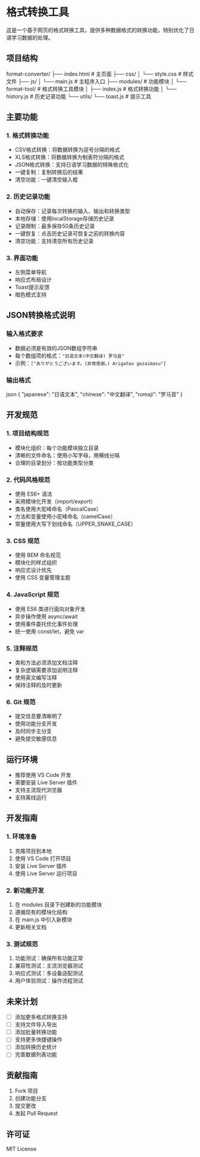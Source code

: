 # 格式转换工具

这是一个基于网页的格式转换工具，提供多种数据格式的转换功能，特别优化了日语学习数据的处理。

## 项目结构
format-converter/
├── index.html # 主页面
├── css/
│ └── style.css # 样式文件
├── js/
│ └── main.js # 主程序入口
├── modules/ # 功能模块
│ └── format-tool/ # 格式转换工具模块
│ ├── index.js # 格式转换功能
│ └── history.js # 历史记录功能
└── utils/
└── toast.js # 提示工具


## 主要功能

### 1. 格式转换功能
- CSV格式转换：将数据转换为逗号分隔的格式
- XLS格式转换：将数据转换为制表符分隔的格式
- JSON格式转换：支持日语学习数据的特殊格式化
- 一键复制：复制转换后的结果
- 清空功能：一键清空输入框

### 2. 历史记录功能
- 自动保存：记录每次转换的输入、输出和转换类型
- 本地存储：使用localStorage存储历史记录
- 记录限制：最多保存50条历史记录
- 一键恢复：点击历史记录可恢复之前的转换内容
- 清空功能：支持清空所有历史记录

### 3. 界面功能
- 左侧菜单导航
- 响应式布局设计
- Toast提示反馈
- 暗色模式支持

## JSON转换格式说明

### 输入格式要求
- 数据必须是有效的JSON数组字符串
- 每个数组项的格式：`"日语文本(中文翻译) 罗马音"`
- 示例：`["ありがとうございます。(非常感谢。) Arigatou gozaimasu"]`

### 输出格式
json
{
"japanese": "日语文本",
"chinese": "中文翻译",
"romaji": "罗马音"
}



## 开发规范

### 1. 项目结构规范
- 模块化组织：每个功能模块独立目录
- 清晰的文件命名：使用小写字母，用横线分隔
- 合理的目录划分：按功能类型分类

### 2. 代码风格规范
- 使用 ES6+ 语法
- 采用模块化开发（import/export）
- 类名使用大驼峰命名（PascalCase）
- 方法和变量使用小驼峰命名（camelCase）
- 常量使用大写下划线命名（UPPER_SNAKE_CASE）

### 3. CSS 规范
- 使用 BEM 命名规范
- 模块化的样式组织
- 响应式设计优先
- 使用 CSS 变量管理主题

### 4. JavaScript 规范
- 使用 ES6 类进行面向对象开发
- 异步操作使用 async/await
- 使用事件委托优化事件处理
- 统一使用 const/let，避免 var

### 5. 注释规范
- 类和方法必须添加文档注释
- 复杂逻辑需要添加说明注释
- 使用英文编写注释
- 保持注释的及时更新

### 6. Git 规范
- 提交信息要清晰明了
- 使用功能分支开发
- 及时同步主分支
- 避免提交敏感信息

## 运行环境
- 推荐使用 VS Code 开发
- 需要安装 Live Server 插件
- 支持主流现代浏览器
- 支持离线运行

## 开发指南

### 1. 环境准备
1. 克隆项目到本地
2. 使用 VS Code 打开项目
3. 安装 Live Server 插件
4. 使用 Live Server 运行项目

### 2. 新功能开发
1. 在 modules 目录下创建新的功能模块
2. 遵循现有的模块化结构
3. 在 main.js 中引入新模块
4. 更新相关文档

### 3. 测试规范
1. 功能测试：确保所有功能正常
2. 兼容性测试：主流浏览器测试
3. 响应式测试：多设备适配测试
4. 用户体验测试：操作流程测试

## 未来计划
- [ ] 添加更多格式转换支持
- [ ] 支持文件导入导出
- [ ] 添加批量转换功能
- [ ] 支持更多快捷键操作
- [ ] 添加转换历史统计
- [ ] 完善数据列表功能

## 贡献指南
1. Fork 项目
2. 创建功能分支
3. 提交更改
4. 发起 Pull Request

## 许可证
MIT License